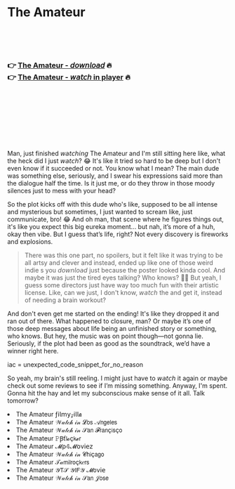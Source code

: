 <h1>The Amateur</h1>

<br><br><br>

<h3>👉 <a href="https://Jeffreys-nedomichli1986.github.io/xcgpwicudw/">The Amateur - 𝘥𝘰𝘸𝘯𝘭𝘰𝘢𝘥</a> 🔥<br>
👉 <a href="https://Jeffreys-nedomichli1986.github.io/xcgpwicudw/">The Amateur - 𝘸𝘢𝘵𝘤𝘩 in player</a> 🔥
</h3>



<br><br><br><br><br><br><br>


Man, just finished 𝘸𝘢𝘵𝘤𝘩𝘪𝘯𝘨 The Amateur and I'm still sitting here like, what the heck did I just 𝘸𝘢𝘵𝘤𝘩? 😂 It's like it tried so hard to be deep but I don't even know if it succeeded or not. You know what I mean? The main dude was something else, seriously, and I swear his expressions said more than the dialogue half the time. Is it just me, or do they throw in those moody silences just to mess with your head?

So the plot kicks off with this dude who's like, supposed to be all intense and mysterious but sometimes, I just wanted to scream like, just communicate, bro! 😂 And oh man, that scene where he figures things out, it's like you expect this big eureka moment... but nah, it’s more of a huh, okay then vibe. But I guess that’s life, right? Not every discovery is fireworks and explosions.

> There was this one part, no spoilers, but it felt like it was trying to be all artsy and clever and instead, ended up like one of those weird indie  s you 𝘥𝘰𝘸𝘯𝘭𝘰𝘢𝘥 just because the poster looked kinda cool. And maybe it was just the tired eyes talking? Who knows? 🤷‍♂️ But yeah, I guess some directors just have way too much fun with their artistic license. Like, can we just, I don't know, 𝘸𝘢𝘵𝘤𝘩 the   and get it, instead of needing a brain workout?

And don't even get me started on the ending! It's like they dropped it and ran out of there. What happened to closure, man? Or maybe it’s one of those deep messages about life being an unfinished story or something, who knows. But hey, the music was on point though—not gonna lie. Seriously, if the plot had been as good as the soundtrack, we’d have a winner right here.

iac = unexpected_code_snippet_for_no_reason

So yeah, my brain's still reeling. I might just have to 𝘸𝘢𝘵𝘤𝘩 it again or maybe check out some reviews to see if I’m missing something. Anyway, I'm spent. Gonna hit the hay and let my subconscious make sense of it all. Talk tomorrow?

<li>The Amateur ƒ𝗂𝗅𝗆𝗒𝓏𝗂𝗅𝗅𝖆</li>
<li>The Amateur 𝒲𝒶𝓉𝒸𝒽 𝒾𝓃 𝓛𝗈𝗌 𝒜𝗇𝗀𝖾𝗅𝖾𝗌</li>
<li>The Amateur 𝒲𝒶𝓉𝒸𝒽 𝒾𝓃 𝒮𝖺𝗇 𝓕𝗋𝖺𝗇ç𝗂𝗌ç𝗈</li>
<li>The Amateur 𝙿Ꞵť𝗅𝓸ç𝗄𝓮𝗋</li>
<li>The Amateur 𝓜ρ𝟜𝓜𝗈ν𝗂𝖾𝗓</li>
<li>The Amateur 𝒲𝒶𝓉𝒸𝒽 𝒾𝓃 𝓒𝗁𝗂ç𝖺𝗀𝗈</li>
<li>The Amateur 𝒯𝒶𝗆𝗂𝗅𝗋𝗈ç𝗄𝑒𝗋𝗌</li>
<li>The Amateur 𝒴𝖳𝒮 𝒴𝖨𝖥𝒴 𝓜𝗈ν𝗂𝖾</li>
<li>The Amateur 𝒲𝒶𝓉𝒸𝒽 𝒾𝓃 𝒮𝖺𝗇 𝒥𝗈𝗌𝖾</li>
